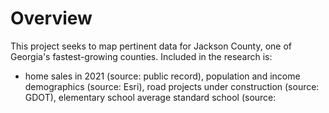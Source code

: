 # Overview

This project seeks to map pertinent data for Jackson County, one of Georgia's fastest-growing counties. Included in the research is:
- home sales in 2021 (source: public record), population and income demographics (source: Esri), road projects under construction (source: GDOT), elementary school average standard school (source:  
